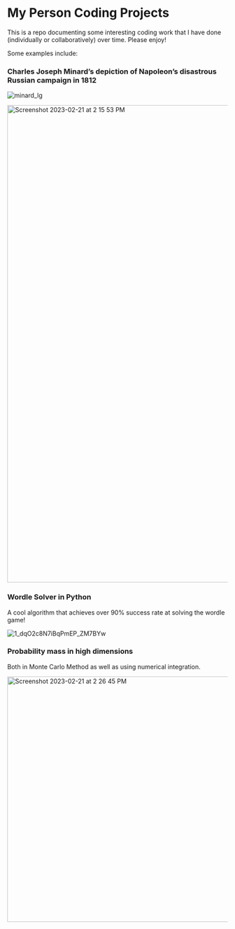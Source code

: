 # My Person Coding Projects

This is a repo documenting some interesting coding work that I have done (individually or collaboratively) over time. Please enjoy! 

Some examples include:

### Charles Joseph Minard’s depiction of Napoleon’s disastrous Russian campaign in 1812

![minard_lg](https://user-images.githubusercontent.com/67173948/220437794-71f89de2-d343-4c5d-b76e-f0bb853750b8.gif)

<img width="1091" alt="Screenshot 2023-02-21 at 2 15 53 PM" src="https://user-images.githubusercontent.com/67173948/220437967-c82d0add-36a4-4ba4-a1d2-4a5d3fefd44c.png">

### Wordle Solver in Python

A cool algorithm that achieves over 90% success rate at solving the wordle game! 

![1_dqO2c8N7iBqPmEP_ZM7BYw](https://user-images.githubusercontent.com/67173948/220438100-223febc9-6b3d-4196-97fc-7b9448dd090f.png)


### Probability mass in high dimensions

Both in Monte Carlo Method as well as using numerical integration.

<img width="561" alt="Screenshot 2023-02-21 at 2 26 45 PM" src="https://user-images.githubusercontent.com/67173948/220439873-3dd31ddd-ec12-4c7d-b7f3-2c68d3ee53c7.png">
